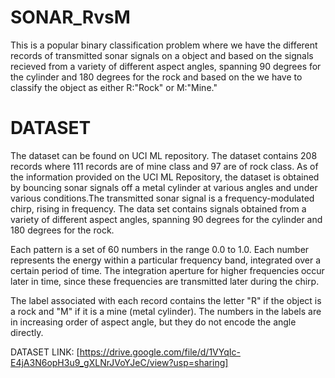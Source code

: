 # SONAR_RvsM
This is a popular binary classification problem where we have the different records of transmitted sonar signals on a object and based on the signals recieved from a variety of different aspect angles, spanning 90 degrees for the cylinder and 180 degrees for the rock and based on the we have to classify the object as either R:"Rock" or M:"Mine."

# DATASET
The dataset can be found on UCI ML repository. The dataset contains 208 records where 111 records are of mine class and 97 are of rock class.
As of the information provided on the UCI ML Repository, the dataset is obtained by bouncing sonar signals off a metal cylinder at various angles and under various conditions.The transmitted sonar signal is a frequency-modulated chirp, rising in frequency. The data set contains signals obtained from a variety of different aspect angles, spanning 90 degrees for the cylinder and 180 degrees for the rock.

Each pattern is a set of 60 numbers in the range 0.0 to 1.0. Each number represents the energy within a particular frequency band, integrated over a certain period of time. The integration aperture for higher frequencies occur later in time, since these frequencies are transmitted later during the chirp.

The label associated with each record contains the letter "R" if the object is a rock and "M" if it is a mine (metal cylinder). The numbers in the labels are in increasing order of aspect angle, but they do not encode the angle directly.

DATASET LINK: [https://drive.google.com/file/d/1VYqIc-E4jA3N6opH3u9_gXLNrJVoYJeC/view?usp=sharing]
